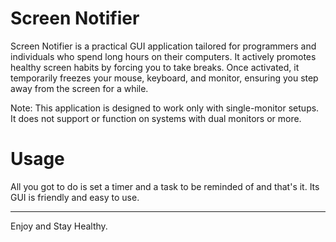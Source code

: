 # Screen Notifier
Screen Notifier is a practical GUI application tailored for programmers and individuals who spend long hours on their computers. It actively promotes healthy screen habits by forcing you to take breaks. Once activated, it temporarily freezes your mouse, keyboard, and monitor, ensuring you step away from the screen for a while.

Note: This application is designed to work only with single-monitor setups. It does not support or function on systems with dual monitors or more.

# Usage
 All you got to do is set a timer and a task to be reminded of and that's it. Its GUI is friendly and easy to use. 
 
 -------
 Enjoy and Stay Healthy.


